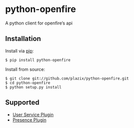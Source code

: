 python-openfire
===============

A python client for openfire’s api

Installation
---------------

Install via [pip](http://www.pip-installer.org/):

	$ pip install python-openfire

Install from source:

	$ git clone git://github.com/plazix/python-openfire.git
	$ cd python-openfire
	$ python setup.py install

Supported
---------------

* [User Service Plugin](docs/user_service.md)
* [Presence Plugin](docs/presence.md)

